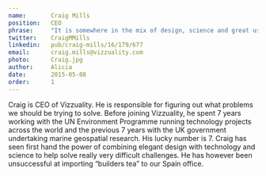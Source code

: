 ```yaml
---
name:       Craig Mills
position:   CEO
phrase:     "It is somewhere in the mix of design, science and great user experience where we create the stories that matter"
twitter:    CraigMMills
linkedin:   pub/craig-mills/16/179/677
email:      craig.mills@vizzuality.com
photo:      Craig.jpg
author:     Alicia
date:       2015-05-08
order: 		1
---
```


Craig is CEO of Vizzuality.  He is responsible for figuring out what problems we should be trying to solve. Before joining Vizzuality, he spent 7 years working with the UN Environment Programme running technology projects across the world and the previous 7 years with the UK government undertaking marine geospatial research. 
His lucky number is 7. Craig has seen first hand the power of combining elegant design with technology and science to help solve really very difficult challenges. He has however been unsuccessful at importing “builders tea” to our Spain office.